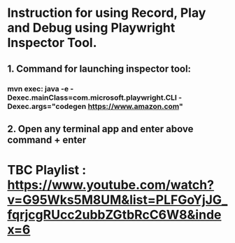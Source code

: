 # Instruction for using Record, Play and Debug using Playwright Inspector Tool.

## 1. Command for launching inspector tool:

### mvn exec: java -e -Dexec.mainClass=com.microsoft.playwright.CLI -Dexec.args="codegen https://www.amazon.com"

## 2. Open any terminal app and enter above command + enter

# TBC Playlist : https://www.youtube.com/watch?v=G95Wks5M8UM&list=PLFGoYjJG_fqrjcgRUcc2ubbZGtbRcC6W8&index=6


